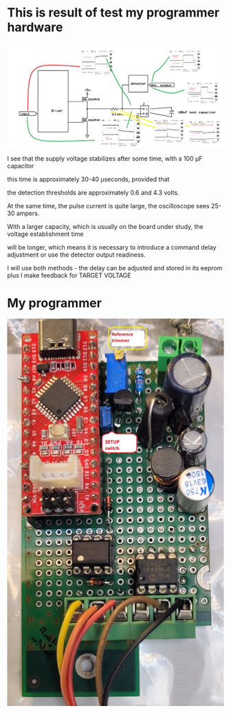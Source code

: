 # This is result of test  my  programmer hardware 

![](./test_hardware.jpg)


I see that the supply voltage stabilizes after some time, with a 100 μF capacitor

this time is approximately 30-40 μseconds, provided that 

the detection thresholds are approximately 0.6 and 4.3 volts.

At the same time, the pulse current is quite large, the oscilloscope sees 25-30 ampers.

With a larger capacity, which is usually on the board under study, the voltage establishment time 

will be longer, which means it is necessary to introduce a command delay adjustment or use the detector output readiness.

I will use both methods - the delay can be adjusted and stored in its eeprom plus I make feedback for TARGET VOLTAGE

# My programmer

![](./programmer_hard_v3board.jpg)
